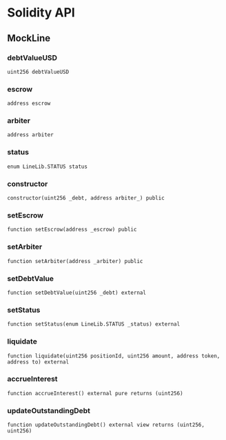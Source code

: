 # Solidity API

## MockLine

### debtValueUSD

```solidity
uint256 debtValueUSD
```

### escrow

```solidity
address escrow
```

### arbiter

```solidity
address arbiter
```

### status

```solidity
enum LineLib.STATUS status
```

### constructor

```solidity
constructor(uint256 _debt, address arbiter_) public
```

### setEscrow

```solidity
function setEscrow(address _escrow) public
```

### setArbiter

```solidity
function setArbiter(address _arbiter) public
```

### setDebtValue

```solidity
function setDebtValue(uint256 _debt) external
```

### setStatus

```solidity
function setStatus(enum LineLib.STATUS _status) external
```

### liquidate

```solidity
function liquidate(uint256 positionId, uint256 amount, address token, address to) external
```

### accrueInterest

```solidity
function accrueInterest() external pure returns (uint256)
```

### updateOutstandingDebt

```solidity
function updateOutstandingDebt() external view returns (uint256, uint256)
```

